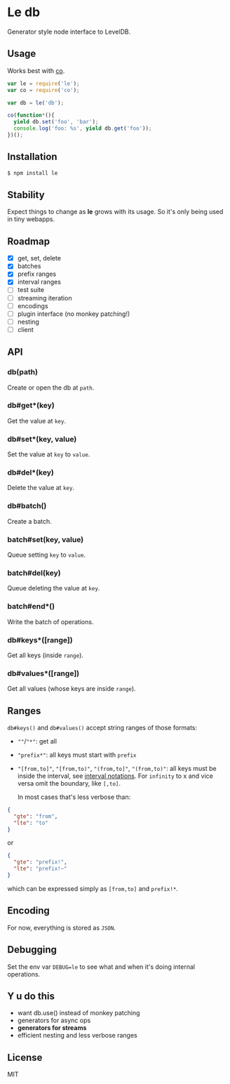 
# Le db

  Generator style node interface to LevelDB.

## Usage

  Works best with [co](https://github.com/visionmedia/co).

```js
var le = require('le');
var co = require('co');

var db = le('db');

co(function*(){
  yield db.set('foo', 'bar');
  console.log('foo: %s', yield db.get('foo'));
})();
```

## Installation

```bash
$ npm install le
```

## Stability

  Expect things to change as __le__ grows with its usage. So it's only being
  used in tiny webapps.

## Roadmap

  - [x] get, set, delete
  - [x] batches
  - [x] prefix ranges
  - [x] interval ranges
  - [ ] test suite
  - [ ] streaming iteration
  - [ ] encodings
  - [ ] plugin interface (no monkey patching!)
  - [ ] nesting
  - [ ] client

## API

### db(path)

  Create or open the db at `path`.

### db#get*(key)

  Get the value at `key`.

### db#set*(key, value)

  Set the value at `key` to `value`.

### db#del*(key)

  Delete the value at `key`.

### db#batch()

  Create a batch.

### batch#set(key, value)

  Queue setting `key` to `value`.

### batch#del(key)

  Queue deleting the value at `key`.

### batch#end*()

  Write the batch of operations.

### db#keys*([range])

  Get all keys (inside `range`).

### db#values*([range])

  Get all values (whose keys are inside `range`).
  
## Ranges

  `db#keys()` and `db#values()` accept string ranges of those formats:

- `""`/`"*"`: get all
- `"prefix*"`: all keys must start with `prefix`
- `"[from,to]"`, `"[from,to)"`, `"(from,to]"`, `"(from,to)"`: all keys must be
  inside the interval, see
  [interval notations](http://en.wikipedia.org/wiki/Interval_(mathematics)#Classification_of_intervals).
  For `infinity` to x and vice versa omit the boundary, like `[,to]`.  

  In most cases that's less verbose than:
  
```json
{
  "gte": "from",
  "lte": "to"
}
```
  
  or

```json
{
  "gte": "prefix!",
  "lte": "prefix!~"
}
```

  which can be expressed simply as `[from,to]` and `prefix!*`.

## Encoding

  For now, everything is stored as `JSON`.

## Debugging

  Set the env var `DEBUG=le` to see what and when it's doing internal operations.

## Y u do this

  - want db.use() instead of monkey patching
  - generators for async ops
  - __generators for streams__
  - efficient nesting and less verbose ranges

## License

  MIT
  